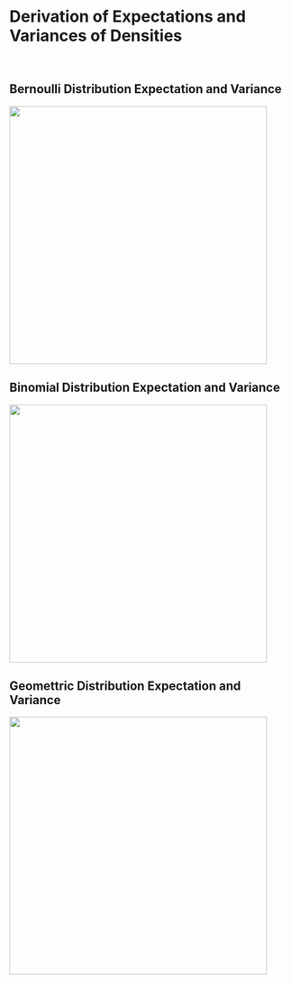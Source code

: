 # Derivation of Expectations and Variances of Densities
<br>

## Bernoulli Distribution Expectation and Variance
<img width="457" src="https://user-images.githubusercontent.com/76843403/129593714-e922f074-75ef-4ad3-94f7-edc3212eebd5.jpeg">

<br> 

## Binomial Distribution Expectation and Variance
<img width="457" src="https://user-images.githubusercontent.com/76843403/129595597-f5811d3f-ef4e-4490-9b8e-fbc897d6008a.jpeg">

<br> 

## Geomettric Distribution Expectation and Variance
<img width="457" src="https://user-images.githubusercontent.com/76843403/129602041-d9e178ac-4873-4375-9ed7-250d04b80ecb.jpeg">
